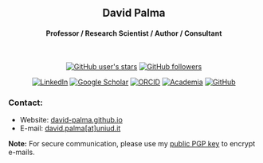 <!-- Heading -->

<h2 align="center">David Palma</h2>

<!-- About -->

<h4 align="center">Professor / Research Scientist / Author / Consultant</h4><br/>

<div align="center">

[![GitHub user's stars](https://img.shields.io/github/stars/david-palma?style=social)](https://www.github.com/david-palma)
[![GitHub followers](https://img.shields.io/github/followers/david-palma?style=social)](https://www.github.com/david-palma)<br/>

[![LinkedIn](https://img.shields.io/badge/LinkedIn-1e272c?&logo=linkedin&logoColor=0A66C2&style=for-the-badge)](https://www.linkedin.com/in/david-palma/)
[![Google Scholar](https://img.shields.io/badge/Google%20Scholar-1e272c?&logo=googlescholar&logoColor=4285F4&style=for-the-badge)](https://scholar.google.com/citations?user=D-RDccQAAAAJ&hl=en)
[![ORCID](https://img.shields.io/badge/ORCID-1e272c?&logo=orcid&logoColor=A6CE39&style=for-the-badge)](https://orcid.org/0000-0001-7821-5931)
[![Academia](https://img.shields.io/badge/Academia-1e272c?&logo=academia&logoColor=white&style=for-the-badge)](https://uniud.academia.edu/DavidPalma)
[![GitHub](https://img.shields.io/badge/GitHub-1e272c?&logo=github&logoColor=white&style=for-the-badge)](https://uniud.academia.edu/DavidPalma)

</div>

<!-- Contact -->

<h3>Contact:</h3>

- Website: [david-palma.github.io](https://david-palma.github.io/)
- E-mail: [david.palma[at]uniud.it](mailto:david.palma@uniud.it)

**Note:**
For secure communication, please use my [public PGP key](https://david-palma.github.io/doc/pgp_keys/pgp_key_uniud.txt) to encrypt e-mails.

